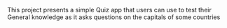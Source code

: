 This project presents a simple Quiz app that users can use to test their General knowledge as it asks questions on the capitals of some countries
